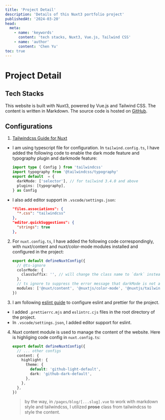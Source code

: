 ```yaml
---
title: 'Project Detail'
description: 'Details of this Nuxt3 portfolio project'
publishedAt: '2024-03-20'
head:
  meta:
    - name: 'keywords'
      content: 'tech stacks, Nuxt3, Vue.js, Tailwind CSS'
    - name: 'author'
      content: 'Chen Yu'
toc: true
---
```


# Project Detail

## Tech Stacks

This website is built with Nuxt3, powered by Vue.js and Tailwind CSS. The content is written in Markdown. The source code is hosted on [GitHub](https://github.com/chenyu-01/portfolio).

## Configurations

1.  [Tailwindcss Guide for Nuxt](https://tailwindcss.nuxtjs.org/tailwind/config)

- I am using typescript file for configuration. In `tailwind.config.ts`, I have added the following code to enable the dark mode feature and typography plugin and darkmode feature:

  ```typescript
  import type { Config } from 'tailwindcss'
  import typography from '@tailwindcss/typography'
  export default  = {
    darkMode: ['selector'], // for tailwind 3.4.0 and above
    plugins: [typography],
  } as Config
  ```

- I also add editor support in `.vscode/settings.json`:

  ```json
  "files.associations": {
    "*.css": "tailwindcss"
  },
  "editor.quickSuggestions": {
    "strings": true
  },
  ```

2. For `nuxt.config.ts`, I have added the following code correspondingly, with nuxt/content and nuxt/color-mode modules installed and configured in the project:

   ```typescript
   export default defineNuxtConfig({
     // @ts-ignore
     colorMode: {
       classSuffix: '', // will change the class name to `dark` instead of `dark-mode` in html tag
     },
     // ts ignore to suppress the error message that darkMode is not a valid property, which is a known issue
     modules: ['@nuxt/content', '@nuxtjs/color-mode', '@nuxtjs/tailwindcss'],
   })
   ```

3. I am following [eslint guide](https://nuxt.com/docs/guide/concepts/code-style#eslint) to configure eslint and prettier for the project.

- I added `.prettierrc.mjs` and `eslintrc.cjs` files in the root directory of the project.
- In `.vscode/settings.json`, I added editor support for eslint.

4. Nuxt content module is used to manage the content of the website. Here is highliging code config in `nuxt.config.ts`:

   ```typescript
   export default defineNuxtConfig({
     // ... other configs
     content: {
       highlight: {
         theme: {
           default: 'github-light-default',
           dark: 'github-dark-default',
         },
       },
     },
   })
   ```

   > by the way, in `/pages/blog/[...slug].vue` to work with markdown style and tailwindcss, I utilized **prose** class from tailwindcss to style the content.
